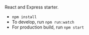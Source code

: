 React and Express starter.

  * `npm install`
  * To develop, run `npm run:watch`
  * For production build, run `npm start`
